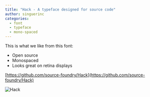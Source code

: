 ```yaml
---
title: "Hack - A typeface designed for source code"
author: singuerinc
categories:
  - font
  - typeface
  - mono-spaced
---
```


This is what we like from this font:

- Open source
- Monospaced
- Looks great on retina displays

[https://github.com/source-foundry/Hack](https://github.com/source-foundry/Hack)

![Hack](/2017-11-17-hack-font/hack-font.png)